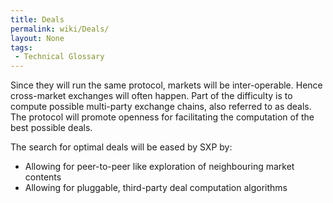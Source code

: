 ```yaml
---
title: Deals
permalink: wiki/Deals/
layout: None
tags:
 - Technical Glossary
---
```


Since they will run the same protocol, markets will be inter-operable.
Hence cross-market exchanges will often happen. Part of the difficulty
is to compute possible multi-party exchange chains, also referred to as
deals. The protocol will promote openness for facilitating the
computation of the best possible deals.

The search for optimal deals will be eased by SXP by:

-   Allowing for peer-to-peer like exploration of neighbouring market
    contents
-   Allowing for pluggable, third-party deal computation algorithms

